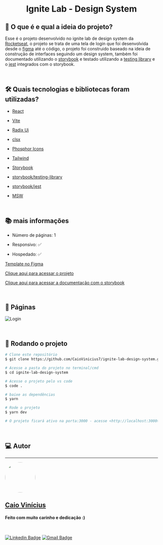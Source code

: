 <h1 align="center"> 
	Ignite Lab - Design System
</h1>

## 💭 O que é e qual a ideia do projeto?

Esse é o projeto desenvolvido no ignite lab de design system da [Rocketseat](https://www.rocketseat.com.br/), o projeto se trata de uma tela de login que foi desenvolvida desde o [figma](https://www.figma.com/) até o código, o projeto foi construido baseado na ideia de construção de interfaces seguindo um design system, também foi documentado utilizando o [storybook](https://storybook.js.org/) e testado utilizando a [testing library](https://testing-library.com/) e o [jest](https://jestjs.io/pt-BR/) integrados com o storybook.

<br>

## 🛠 Quais tecnologias e bibliotecas foram utilizadas?

- [React](https://pt-br.reactjs.org/)

- [Vite](https://vitejs.dev/)

- [Radix Ui](https://www.radix-ui.com/)

- [clsx](https://www.npmjs.com/package/clsx)

- [Phosphor Icons](https://phosphoricons.com/)

- [Tailwind](https://tailwindui.com/)

- [Storybook](https://storybook.js.org/)

- [storybook/testing-library](https://www.npmjs.com/package/@storybook/testing-library)

- [storybook/jest](https://www.npmjs.com/package/@storybook/jest)

- [MSW](https://mswjs.io/)

<br>

## 📚 mais informações

- Número de páginas: 1

- Responsivo: ✅

- Hospedado: ✅

[Template no Figma](https://www.figma.com/file/y3hSTo9DdEPdkCXdfXBL4J/Ignite-Lab-Design-System)

[Clique aqui para acessar o projeto](https://ignite-lab-design-system-liart.vercel.app/)

[Clique aqui para acessar a documentação com o storybook](https://caiovinicius7.github.io/ignite-lab-design-system/)

<br>

## 📝 Páginas

![Login](https://i.imgur.com/mPcQHtM.png)

<br>

## 🎲 Rodando o projeto

```bash
# Clone este repositório
$ git clone https://github.com/CaioVinicius7/ignite-lab-design-system.git

# Acesse a pasta do projeto no terminal/cmd
$ cd ignite-lab-design-system

# Acesse o projeto pelo vs code
$ code .

# baixe as dependências
$ yarn

# Rode o projeto
$ yarn dev

# O projeto ficará ativo na porta:3000 - acesse <http://localhost:3000>
```

<br>

## 💻 Autor

---

<a href="https://www.linkedin.com/in/caio-vin%C3%ADcius-87a761200/">
 <img style="border-radius: 50%;" src="https://avatars.githubusercontent.com/u/62827681?s=400&u=f0b18831e6690a901f956d637933b9ee2dca3104&v=4" width="100px;" alt=""/>
 <br>
 <h2><b>Caio Vinícius</b></h2></a>

<h4> Feito com muito carinho e dedicação :) </h4>

<br>

[![Linkedin Badge](https://img.shields.io/badge/-caio%20vinícius-blue?style=flat-square&logo=Linkedin&logoColor=white&link=https://www.linkedin.com/in/tgmarinho/)](https://www.linkedin.com/in/caio-vin%C3%ADcius-87a761200/)
[![Gmail Badge](https://img.shields.io/badge/-caio1525pereira@gmail.com-c14438?style=flat-square&logo=Gmail&logoColor=white&link=mailto:caio1525pereira@gmail.com)](mailto:caio1525pereira@gmail.com)
